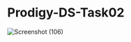 # Prodigy-DS-Task02
![Screenshot (106)](https://github.com/PranjalSarnaik21/Prodigy-DS-Task02/assets/158582133/859d6df8-334b-4aae-9cfa-b2a094f8866f)
